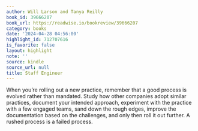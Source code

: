 ```yaml
---
author: Will Larson and Tanya Reilly
book_id: 39666207
book_url: https://readwise.io/bookreview/39666207
category: books
date: '2024-04-28 04:56:00'
highlight_id: 712707616
is_favorite: false
layout: highlight
note: ''
source: kindle
source_url: null
title: Staff Engineer
---
```


When you’re rolling out a new practice, remember that a good process is evolved rather than mandated. Study how other companies adopt similar practices, document your intended approach, experiment with the practice with a few engaged teams, sand down the rough edges, improve the documentation based on the challenges, and only then roll it out further. A rushed process is a failed process.